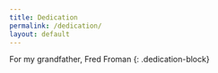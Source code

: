 ```yaml
---
title: Dedication
permalink: /dedication/
layout: default
---
```


For my grandfather, Fred Froman
{: .dedication-block}
